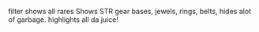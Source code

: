 filter shows all rares
Shows STR gear bases, jewels, rings, belts, hides alot of garbage. highlights all da juice!
